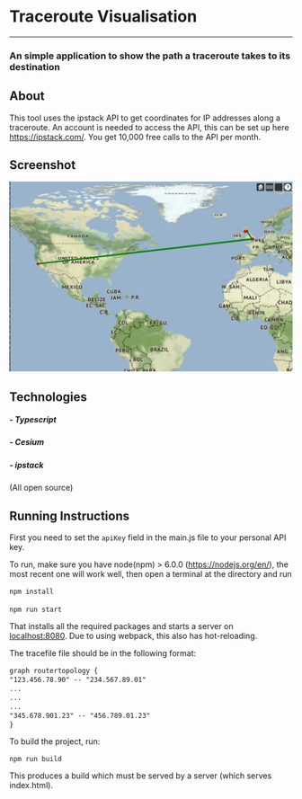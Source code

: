 # Traceroute Visualisation

---

### An simple application to show the path a traceroute takes to its destination

</div>

## About
This tool uses the ipstack API to get coordinates for IP addresses along a traceroute. An account is needed to access the API, this can be set up here https://ipstack.com/. You get 10,000 free calls to the API per month.

## Screenshot
<!--<img src= "Screenshot.png">-->
<img src= "Screenshot5.png">

## Technologies
##### - Typescript 
##### - Cesium
##### - ipstack 

(All open source)

## Running Instructions
First you need to set the ```apiKey``` field in the main.js file to your personal API key.

To run, make sure you have node(npm) > 6.0.0 (https://nodejs.org/en/), the most recent one will work well, then open a terminal at the directory and run
```
npm install

npm run start
```
That installs all the required packages and starts a server on [localhost:8080](localhost:8080).  Due to using webpack, this also has hot-reloading.

The tracefile file should be in the following format: 
```
graph routertopology { 
"123.456.78.90" -- "234.567.89.01"
...
...
...
"345.678.901.23" -- "456.789.01.23"
}
```

To build the project, run:
```
npm run build
```
This produces a build which must be served by a server (which serves index.html).
